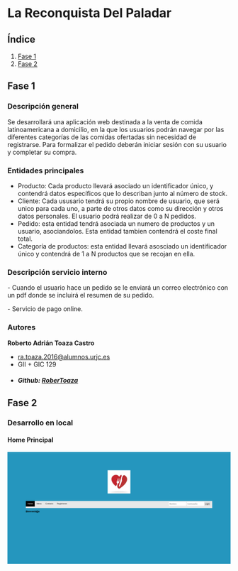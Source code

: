 # La Reconquista Del Paladar #

## Índice ##

1. [Fase 1](#id1)
2. [Fase 2](#id2)


## Fase 1 <a name="id1"><a> ##
### Descripción general ###
Se desarrollará una aplicación web destinada a la venta de comida latinoamericana a domicilio, en la que los usuarios podrán navegar por las diferentes categorías de las comidas ofertadas sin necesidad de registrarse. Para formalizar el pedido deberán iniciar sesión con su usuario y completar su compra.

### Entidades principales ####
- Producto: Cada producto llevará asociado un identificador único, y contendrá datos específicos que lo describan junto al número de stock. 
- Cliente: Cada ususario tendrá su propio nombre de usuario, que será unico para cada uno, a parte de otros datos como su dirección y otros datos personales. El usuario podrá realizar de 0 a N pedidos.
- Pedido: esta entidad tendrá asociada un numero de productos y un usuario, asociandolos. Esta entidad tambien contendrá el coste final total.
- Categoría de productos: esta entidad llevará asosciado un identificador único y contendrá de 1 a N productos que se recojan en ella.

### Descripción servicio interno ###
\- Cuando el usuario hace un pedido se le enviará un correo electrónico con un pdf donde se incluirá el resumen de su pedido.

\- Servicio de pago online.


### Autores ###

**Roberto Adrián Toaza Castro**
- ra.toaza.2016@alumnos.urjc.es
- GII + GIC 129
- ##### Github: [RoberToaza](https://github.com/RoberToaza)


## Fase 2 <a name="id2"></a> ##

### Desarrollo en local ###

#### Home Principal ####
![Home](./picturesReadMe/Home.PNG)


